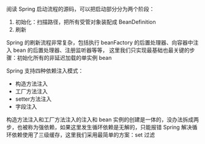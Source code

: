 阅读 Spring 启动流程的源码，可以把启动部分分为两个阶段：
1. 初始化：扫描路径，把所有受管对象装配成 BeanDefinition
2. 刷新

Spring 的刷新流程非常复杂，包括执行 beanFactory 的后置处理器、向容器中注入 bean 的后置处理器、注册监听器等等，
这里我们只实现最基础也最关键的步骤：初始化所有的非延迟加载的单实例 bean

Spring 支持四种依赖注入模式：
- 构造方法注入
- 工厂方法注入
- setter方法注入
- 字段注入

构造方法注入和工厂方法注入的注入和 bean 实例的创建是一体的，没办法拆成两步，也被称为强依赖，如果这里发生循环依赖是无解的，只能报错
Spring 解决循环依赖使用了三级缓存，这里我们采用最简单的方案：set 过滤